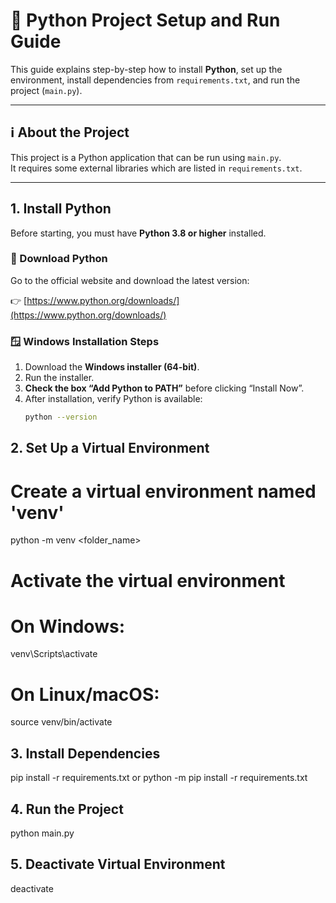 # 🐍 Python Project Setup and Run Guide

This guide explains step-by-step how to install **Python**, set up the environment, install dependencies from `requirements.txt`, and run the project (`main.py`).

---

## ℹ️ About the Project

This project is a Python application that can be run using `main.py`.  
It requires some external libraries which are listed in `requirements.txt`.

---

## 1. Install Python

Before starting, you must have **Python 3.8 or higher** installed.

### 🔽 Download Python
Go to the official website and download the latest version:

👉 [https://www.python.org/downloads/](https://www.python.org/downloads/)

### 🪟 Windows Installation Steps
1. Download the **Windows installer (64-bit)**.
2. Run the installer.
3. **Check the box “Add Python to PATH”** before clicking “Install Now”.
4. After installation, verify Python is available:
   ```bash
   python --version

## 2. Set Up a Virtual Environment

# Create a virtual environment named 'venv'
python -m venv <folder_name>

# Activate the virtual environment
# On Windows:
venv\Scripts\activate
# On Linux/macOS:
source venv/bin/activate

## 3. Install Dependencies

pip install -r requirements.txt
or
python -m pip install -r requirements.txt

## 4. Run the Project

python main.py

## 5. Deactivate Virtual Environment

deactivate